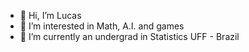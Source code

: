 - 👋 Hi, I’m Lucas
- 👀 I’m interested in Math, A.I. and games
- 🌱 I’m currently an undergrad in Statistics UFF - Brazil
